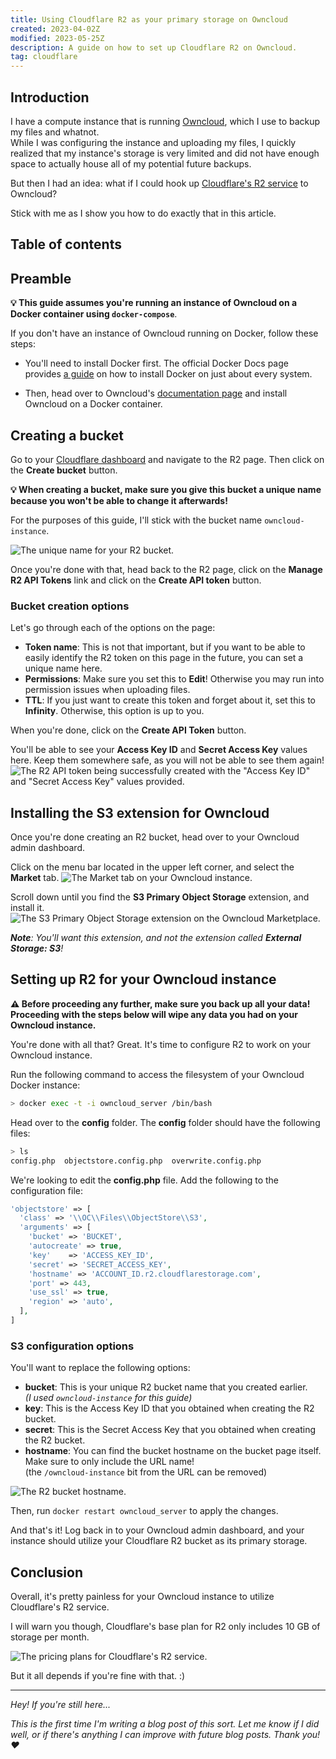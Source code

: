 ```yaml
---
title: Using Cloudflare R2 as your primary storage on Owncloud
created: 2023-04-02Z
modified: 2023-05-25Z
description: A guide on how to set up Cloudflare R2 on Owncloud.
tag: cloudflare
---
```


## Introduction

I have a compute instance that is running [Owncloud][owncloud], which I use to backup my files and whatnot.  
While I was configuring the instance and uploading my files, I quickly realized that my instance's storage is very
limited and did not have enough space to actually house all of my potential future backups.

But then I had an idea: what if I could hook up [Cloudflare's R2 service][r2] to Owncloud?

Stick with me as I show you how to do exactly that in this article.

[owncloud]: https://owncloud.com 'Owncloud'
[r2]: https://www.cloudflare.com/products/r2/ 'R2 home page'

## Table of contents

## Preamble

**💡 This guide assumes you're running an instance of Owncloud on a Docker container using `docker-compose`**.

If you don't have an instance of Owncloud running on Docker, follow these steps:

- You'll need to install Docker first. The official Docker Docs page provides [a guide][docker-install] on how to
  install Docker on just about every system.

- Then, head over to Owncloud's [documentation page][owncloud-install] and install Owncloud on a Docker container.

[docker-install]: https://docs.docker.com/engine/install/#server 'Docker Installation page'
[owncloud-install]: https://doc.owncloud.com/server/10.12/admin_manual/installation/docker 'Owncloud Installation page'

## Creating a bucket

Go to your [Cloudflare dashboard][cloudflare-dash] and navigate to the R2 page. Then click on the **Create bucket**
button.

**💡 When creating a bucket, make sure you give this bucket a unique name because you won't be able to change it
afterwards!**

For the purposes of this guide, I'll stick with the bucket name `owncloud-instance`.

![The unique name for your R2 bucket.](https://elixi.re/i/eq5h5.png 'The unique name for your R2 bucket.')

Once you're done with that, head back to the R2 page, click on the **Manage R2 API Tokens** link and click on the
**Create API token** button.

[cloudflare-dash]: https://dash.cloudflare.com 'Cloudflare dashboard page'

### Bucket creation options

Let's go through each of the options on the page:

- **Token name**: This is not that important, but if you want to be able to easily identify the R2 token on this page in
  the future, you can set a unique name here.
- **Permissions**: Make sure you set this to **Edit**! Otherwise you may run into permission issues when uploading
  files.
- **TTL**: If you just want to create this token and forget about it, set this to **Infinity**. Otherwise, this option
  is up to you.

When you're done, click on the **Create API Token** button.

You'll be able to see your **Access Key ID** and **Secret Access Key** values here. Keep them somewhere safe, as you
will not be able to see them again!  
![The R2 API token being successfully created with the "Access Key ID" and "Secret Access Key" values provided.](https://elixi.re/i/3rlfx.png 'The R2 API token being successfully created with the "Access Key ID" and "Secret Access Key" values provided.')

## Installing the S3 extension for Owncloud

Once you're done creating an R2 bucket, head over to your Owncloud admin dashboard.

Click on the menu bar located in the upper left corner, and select the **Market** tab.
![The Market tab on your Owncloud instance.](https://elixi.re/i/7zakj.png 'The Market tab on your Owncloud instance.')

Scroll down until you find the **S3 Primary Object Storage** extension, and install it.
![The S3 Primary Object Storage extension on the Owncloud Marketplace.](https://elixi.re/i/rnmm8.png 'The S3 Primary Object Storage extension on the Owncloud Marketplace.')

_**Note**: You'll want this extension, and not the extension called **External Storage: S3**!_

## Setting up R2 for your Owncloud instance

**⚠️ Before proceeding any further, make sure you back up all your data! Proceeding with the steps below will wipe any
data you had on your Owncloud instance.**

You're done with all that? Great. It's time to configure R2 to work on your Owncloud instance.

Run the following command to access the filesystem of your Owncloud Docker instance:

```bash title="Terminal"
> docker exec -t -i owncloud_server /bin/bash
```

Head over to the **config** folder. The **config** folder should have the following files:

```bash title="Terminal"
> ls
config.php  objectstore.config.php  overwrite.config.php
```

We're looking to edit the **config.php** file. Add the following to the configuration file:

```php title="config.php"
'objectstore' => [
  'class' => '\\OC\\Files\\ObjectStore\\S3',
  'arguments' => [
    'bucket' => 'BUCKET',
    'autocreate' => true,
    'key'    => 'ACCESS_KEY_ID',
    'secret' => 'SECRET_ACCESS_KEY',
    'hostname' => 'ACCOUNT_ID.r2.cloudflarestorage.com',
    'port' => 443,
    'use_ssl' => true,
    'region' => 'auto',
  ],
]
```

### S3 configuration options

You'll want to replace the following options:

- **bucket**: This is your unique R2 bucket name that you created earlier.  
  _(I used `owncloud-instance` for this guide)_
- **key**: This is the Access Key ID that you obtained when creating the R2 bucket.
- **secret**: This is the Secret Access Key that you obtained when creating the R2 bucket.
- **hostname**: You can find the bucket hostname on the bucket page itself. Make sure to only include the URL name!  
  (the `/owncloud-instance` bit from the URL can be removed)

![The R2 bucket hostname.](https://elixi.re/i/y8e7l.png 'The R2 bucket hostname.')

Then, run `docker restart owncloud_server` to apply the changes.

And that's it! Log back in to your Owncloud admin dashboard, and your instance should utilize your Cloudflare R2 bucket
as its primary storage.

## Conclusion

Overall, it's pretty painless for your Owncloud instance to utilize Cloudflare's R2 service.

I will warn you though, Cloudflare's base plan for R2 only includes 10 GB of storage per month.

![The pricing plans for Cloudflare's R2 service.](https://elixi.re/i/kwujy.png "The pricing plans for Cloudflare's R2 service.")

But it all depends if you're fine with that. :)

---

_Hey! If you're still here..._

_This is the first time I'm writing a blog post of this sort. Let me know if I did well, or if there's anything I can
improve with future blog posts. Thank you! ❤️_
